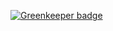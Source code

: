 
[![Greenkeeper badge](https://badges.greenkeeper.io/Qard/v8-autodoc.svg)](https://greenkeeper.io/)
